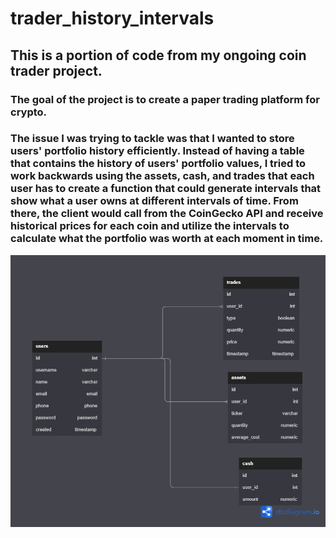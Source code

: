 # trader_history_intervals

## This is a portion of code from my ongoing coin trader project.


### The goal of the project is to create a paper trading platform for crypto.


### The issue I was trying to tackle was that I wanted to store users' portfolio history efficiently. Instead of having a table that contains the history of users' portfolio values, I tried to work backwards using the assets, cash, and trades that each user has to create a function that could generate intervals that show what a user owns at different intervals of time. From there, the client would call from the CoinGecko API and receive historical prices for each coin and utilize the intervals to calculate what the portfolio was worth at each moment in time.


![Database Diagram](./Trader.png?raw=true "Database Diagram")
